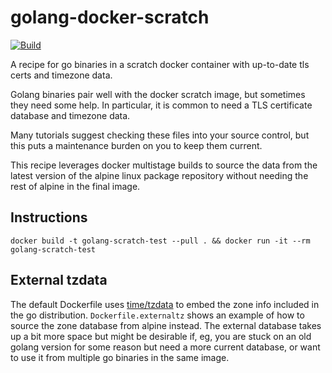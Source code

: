 # golang-docker-scratch

[![Build](https://github.com/jeremyhuiskamp/golang-docker-scratch/workflows/build/badge.svg)](https://github.com/jeremyhuiskamp/golang-docker-scratch/actions?query=workflow%3Abuild)

A recipe for go binaries in a scratch docker container with
up-to-date tls certs and timezone data.

Golang binaries pair well with the docker scratch image, but
sometimes they need some help.  In particular, it is common to
need a TLS certificate database and timezone data.

Many tutorials suggest checking these files into your source
control, but this puts a maintenance burden on you to keep them
current.

This recipe leverages docker multistage builds to source the
data from the latest version of the alpine linux package repository
without needing the rest of alpine in the final image.

## Instructions

```
docker build -t golang-scratch-test --pull . && docker run -it --rm golang-scratch-test
```

## External tzdata

The default Dockerfile uses [time/tzdata](https://golang.org/pkg/time/tzdata/)
to embed the zone info included in the go distribution.
`Dockerfile.externaltz` shows an example of how to source the zone database
from alpine instead.  The external database takes up a bit more space but might
be desirable if, eg, you are stuck on an old golang version for some reason but
need a more current database, or want to use it from multiple go binaries in
the same image.
